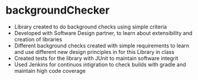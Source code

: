 # backgroundChecker
- Library created to do background checks using simple criteria
- Developed with Software Design partner, to learn about extensibility and creation of libraries
- Different background checks created with simple requirements to learn
  and use different new design principles in for this Library in class
- Created tests for the library with JUnit to maintain software integrit
- Used Jenkins for continuos intigration to check builds with gradle and maintain high code coverage
